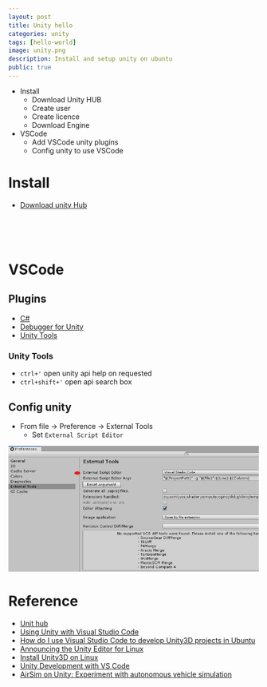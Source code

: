 ```yaml
---
layout: post
title: Unity hello
categories: unity
tags: [hello-world]
image: unity.png
description: Install and setup unity on ubuntu
public: true
---
```

- Install
  - Download Unity HUB
  - Create user
  - Create licence
  - Download Engine
- VSCode 
  - Add VSCode unity plugins
  - Config unity to use VSCode

# Install
- [Download unity Hub](https://public-cdn.cloud.unity3d.com/hub/prod/UnityHub.AppImage)

&nbsp;  
&nbsp;  
&nbsp;  
# VSCode
## Plugins
- [C#](https://marketplace.visualstudio.com/items?itemName=ms-vscode.csharp)
- [Debugger for Unity](https://marketplace.visualstudio.com/items?itemName=Unity.unity-debug)
- [Unity Tools](https://marketplace.visualstudio.com/items?itemName=Tobiah.unity-tools)


### Unity Tools
- `ctrl+'` open unity api help on requested
- `ctrl+shift+'` open api search box 



## Config unity
- From file -> Preference -> External Tools
  - Set `External Script Editor`

![](/images/unity1.png)


# Reference
- [Unit hub](https://forum.unity.com/threads/unity-hub-v-1-6-0-is-now-available.640792/?_ga=2.7119793.264835190.1571027440-477340573.1570608704)
- [Using Unity with Visual Studio Code](https://www.youtube.com/watch?v=qCkFzMSILzk)
- [How do I use Visual Studio Code to develop Unity3D projects in Ubuntu](https://stackoverflow.com/questions/52807397/how-do-i-use-visual-studio-code-to-develop-unity3d-projects-in-ubuntu)
- [Announcing the Unity Editor for Linux](https://blogs.unity3d.com/2019/05/30/announcing-the-unity-editor-for-linux/)
- [Install Unity3D on Linux](https://www.linuxdeveloper.space/install-unity-linux/)
- [Unity Development with VS Code](https://code.visualstudio.com/docs/other/unity)
- [AirSim on Unity: Experiment with autonomous vehicle simulation](https://blogs.unity3d.com/2018/11/14/airsim-on-unity-experiment-with-autonomous-vehicle-simulation/)